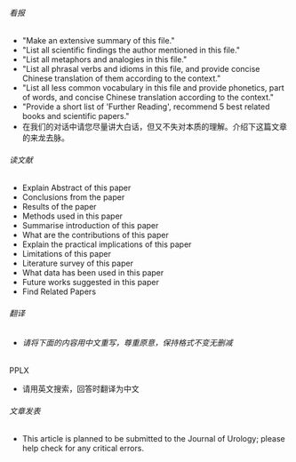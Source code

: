 ###### 看报

- "Make an extensive summary of this file."
- "List all scientific findings the author mentioned in this file."
- "List all metaphors and analogies in this file."
- "List all phrasal verbs and idioms in this file, and provide concise Chinese translation of them according to the context."
- "List all less common vocabulary in this file and provide phonetics, part of words, and concise Chinese translation according to the context."
- "Provide a short list of 'Further Reading', recommend 5 best related books and scientific papers."
- 在我们的对话中请您尽量讲大白话，但又不失对本质的理解。介绍下这篇文章的来龙去脉。



###### 读文献

- Explain Abstract of this paper
- Conclusions from the paper
- Results of the paper
- Methods used in this paper
- Summarise introduction of this paper
- What are the contributions of this paper
- Explain the practical implications of this paper
- Limitations of this paper
- Literature survey of this paper
- What data has been used in this paper
- Future works suggested in this paper
- Find Related Papers



###### 翻译

- ###### 请将下面的内容用中文重写，尊重原意，保持格式不变无删减



PPLX

- 请用英文搜索，回答时翻译为中文



###### 文章发表

- This article is planned to be submitted to the Journal of Urology; please help check for any critical errors.
